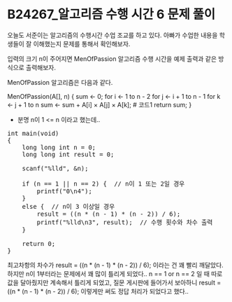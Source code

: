 # B24267_알고리즘 수행 시간 6 문제 풀이
오늘도 서준이는 알고리즘의 수행시간 수업 조교를 하고 있다. 아빠가 수업한 내용을 학생들이 잘 이해했는지 문제를 통해서 확인해보자.

입력의 크기 n이 주어지면 MenOfPassion 알고리즘 수행 시간을 예제 출력과 같은 방식으로 출력해보자.

MenOfPassion 알고리즘은 다음과 같다.

MenOfPassion(A[], n) {
    sum <- 0;
    for i <- 1 to n - 2
        for j <- i + 1 to n - 1
            for k <- j + 1 to n
                sum <- sum + A[i] × A[j] × A[k]; # 코드1
    return sum;
}

- 분명 n이 1 <= n 이라고 했는데..
<pre>
int main(void) 
{
    long long int n = 0;
    long long int result = 0;

    scanf("%lld", &n);

    if (n == 1 || n == 2) {  // n이 1 또는 2일 경우
        printf("0\n4");
    }
    else {  // n이 3 이상일 경우
        result = ((n * (n - 1) * (n - 2)) / 6);
        printf("%lld\n3", result);  // 수행 횟수와 차수 출력
    }

    return 0;
}
</pre>
최고차항의 차수가 result = ((n * (n - 1) * (n - 2)) / 6); 이라는 건 꽤 빨리 깨달았다.
하지만 n이 1부터라는 문제에서 꽤 많이 틀리게 되었다..
n == 1 or n == 2 일 때 따로 값을 달아줬지만 계속해서 틀리게 되었고,
질문 게시판에 들어가서 보아하니 
result = ((n * (n - 1) * (n - 2)) / 6); 이렇게만 써도 정답 처리가 되었다고 했다..
